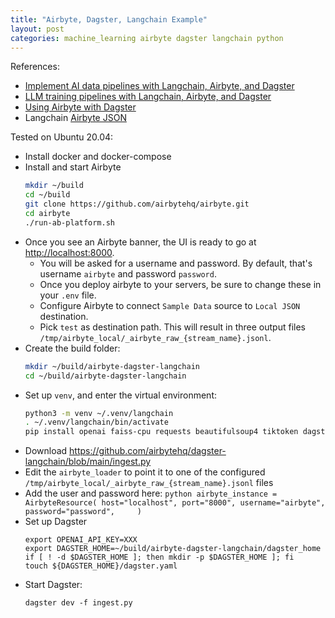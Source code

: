 ```yaml
---
title: "Airbyte, Dagster, Langchain Example"
layout: post
categories: machine_learning airbyte dagster langchain python
---
```


References:
* [Implement AI data pipelines with Langchain, Airbyte, and Dagster](https://airbyte.com/tutorials/implement-ai-data-pipelines-with-langchain-airbyte-and-dagster)
* [LLM training pipelines with Langchain, Airbyte, and Dagster](https://dagster.io/blog/training-llms)
* [Using Airbyte with Dagster](https://docs.dagster.io/integrations/airbyte)
* Langchain [Airbyte JSON](https://python.langchain.com/docs/modules/data_connection/document_loaders/integrations/airbyte_json)

Tested on Ubuntu 20.04:
* Install docker and docker-compose
* Install and start Airbyte
    ```bash
    mkdir ~/build
    cd ~/build
    git clone https://github.com/airbytehq/airbyte.git
    cd airbyte
    ./run-ab-platform.sh 
    ```
* Once you see an Airbyte banner, the UI is ready to go at [http://localhost:8000](http://localhost:8000).
  * You will be asked for a username and password. By default, that's username `airbyte` and password `password`.
  * Once you deploy airbyte to your servers, be sure to change these in your `.env` file.
  * Configure Airbyte to connect `Sample Data` source to `Local JSON` destination.
  * Pick `test` as destination path. This will result in three output files `/tmp/airbyte_local/_airbyte_raw_{stream_name}.jsonl`.
* Create the build folder:
    ```bash
    mkdir ~/build/airbyte-dagster-langchain
    cd ~/build/airbyte-dagster-langchain
    ```
* Set up `venv`, and enter the virtual environment:
    ```bash
    python3 -m venv ~/.venv/langchain
    . ~/.venv/langchain/bin/activate
    pip install openai faiss-cpu requests beautifulsoup4 tiktoken dagster_managed_elements langchain dagster dagster-airbyte dagit
    ```
* Download https://github.com/airbytehq/dagster-langchain/blob/main/ingest.py
* Edit the `airbyte_loader` to point it to one of the configured `/tmp/airbyte_local/_airbyte_raw_{stream_name}.jsonl` files
* Add the user and password here:
      ```python
      airbyte_instance = AirbyteResource(
        host="localhost",
        port="8000",
        username="airbyte",
        password="password",    
      )
      ```
* Set up Dagster
    ```shell
    export OPENAI_API_KEY=XXX
    export DAGSTER_HOME=~/build/airbyte-dagster-langchain/dagster_home
    if [ ! -d $DAGSTER_HOME ]; then mkdir -p $DAGSTER_HOME ]; fi
    touch ${DAGSTER_HOME}/dagster.yaml
    ```
* Start Dagster:
    ```shell
    dagster dev -f ingest.py
    ```

